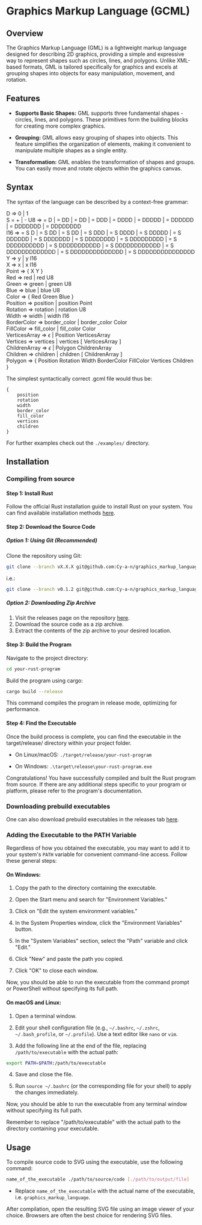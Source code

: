 # Graphics Markup Language (GCML)

## Overview

The Graphics Markup Language (GML) is a lightweight markup language designed for describing 2D graphics, providing a simple and expressive way to represent shapes such as circles, lines, and polygons. Unlike XML-based formats, GML is tailored specifically for graphics and excels at grouping shapes into objects for easy manipulation, movement, and rotation.

## Features

-   **Supports Basic Shapes:**
    GML supports three fundamental shapes - circles, lines, and polygons. These primitives form the building blocks for creating more complex graphics.

-   **Grouping:**
    GML allows easy grouping of shapes into objects. This feature simplifies the organization of elements, making it convenient to manipulate multiple shapes as a single entity.

-   **Transformation:**
    GML enables the transformation of shapes and groups. You can easily move and rotate objects within the graphics canvas.

## Syntax

The syntax of the language can be described by a context-free grammar:

D => 0 | 1  
S = + | -
U8 => = D | = DD | = DD | = DDD | = DDDD | = DDDDD | = DDDDDD | = DDDDDDD | = DDDDDDDD  
I16 => = S D | = S DD | = S DD | = S DDD | = S DDDD | = S DDDDD | = S DDDDDD | = S DDDDDDD | = S DDDDDDDD | = S DDDDDDDDD | = S DDDDDDDDDD | = S DDDDDDDDDDD | = S DDDDDDDDDDDD | = S DDDDDDDDDDDDD | = S DDDDDDDDDDDDDD | = S DDDDDDDDDDDDDDD  
Y => y | y I16  
X => x | x I16  
Point => { X Y }  
Red => red | red U8  
Green => green | green U8  
Blue => blue | blue U8  
Color => { Red Green Blue }  
Position => position | position Point  
Rotation => rotation | rotation U8  
Width => width | width I16  
BorderColor => border_color | border_color Color  
FillColor => fill_color | fill_color Color  
VerticesArray => $\epsilon$ | Position VerticesArray  
Vertices => vertices | vertices [ VerticesArray ]  
ChildrenArray => $\epsilon$ | Polygon ChildrenArray  
Children => children | children [ ChildrenArray ]  
Polygon => { Position Rotation Width BorderColor FillColor Vertices Children }

The simplest syntactically correct .gcml file would thus be:

```
{
    position
    rotation
    width
    border_color
    fill_color
    vertices
    children
}
```

For further examples check out the `./examples/` directory.

## Installation

### Compiling from source

#### Step 1: Install Rust

Follow the official Rust installation guide to install Rust on your system. You can find available installation methods [here](https://forge.rust-lang.org/infra/other-installation-methods.html).

#### Step 2: Download the Source Code

##### Option 1: Using Git (Recommended)
Clone the repository using Git:

```bash
git clone --branch vX.X.X git@github.com:Cy-a-n/graphics_markup_language.git
```
i.e.: 
```bash
git clone --branch v0.1.2 git@github.com:Cy-a-n/graphics_markup_language.git
```

##### Option 2: Downloading Zip Archive
1. Visit the releases page on the repository [here](https://github.com/Cy-a-n/graphics_markup_language/releases).
2. Download the source code as a zip archive.
3. Extract the contents of the zip archive to your desired location.

#### Step 3: Build the Program

Navigate to the project directory:

```bash
cd your-rust-program
```

Build the program using cargo:

```bash
cargo build --release
```

This command compiles the program in release mode, optimizing for performance.

#### Step 4: Find the Executable

Once the build process is complete, you can find the executable in the target/release/ directory within your project folder.

- On Linux/macOS:
  ```./target/release/your-rust-program```

- On Windows:
  ```.\target\release\your-rust-program.exe```

Congratulations! You have successfully compiled and built the Rust program from source. If there are any additional steps specific to your program or platform, please refer to the program's documentation.

### Downloading prebuild executables

One can also download prebuild executables in the releases tab [here](https://github.com/Cy-a-n/graphics_markup_language/releases).

### Adding the Executable to the PATH Variable

Regardless of how you obtained the executable, you may want to add it to your system's `PATH` variable for convenient command-line access. Follow these general steps:

#### **On Windows:**

1. Copy the path to the directory containing the executable.

2. Open the Start menu and search for "Environment Variables."

3. Click on "Edit the system environment variables."

4. In the System Properties window, click the "Environment Variables" button.

5. In the "System Variables" section, select the "Path" variable and click "Edit."

6. Click "New" and paste the path you copied.

7. Click "OK" to close each window.

Now, you should be able to run the executable from the command prompt or PowerShell without specifying its full path.

#### **On macOS and Linux:**

1. Open a terminal window.

2. Edit your shell configuration file (e.g., `~/.bashrc`, `~/.zshrc`, `~/.bash_profile`, or `~/.profile`). Use a text editor like `nano` or `vim`.

3. Add the following line at the end of the file, replacing `/path/to/executable` with the actual path:

```bash
export PATH=$PATH:/path/to/executable
```

4. Save and close the file.

5. Run `source ~/.bashrc` (or the corresponding file for your shell) to apply the changes immediately.

Now, you should be able to run the executable from any terminal window without specifying its full path.

Remember to replace "/path/to/executable" with the actual path to the directory containing your executable.

## Usage

To compile source code to SVG using the executable, use the following command:

```bash
name_of_the_executable ./path/to/source/code [./path/to/output/file]
```

- Replace `name_of_the_executable` with the actual name of the executable, i.e. `graphics_markup_language`.

After compilation, open the resulting SVG file using an image viewer of your choice. Browsers are often the best choice for rendering SVG files.
